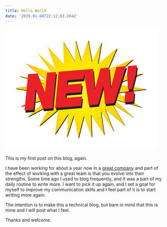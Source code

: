 ```yaml
---
title: Hello World
date: '2019-01-04T22:12:03.284Z'
---
```


![New Stuff](../assets/new.jpg)

This is my first post on this blog, again.

I have been working for about a year now in a [great company](http://pipelinedeals.com/) and part of
the effect of working with a great team is that you evolve into their strengths. Some time ago I used to blog
frequently, and it was a part of my daily routine to write more. I want to pick it up again, and I set a goal for myself
to improve my communication skills and I feel part of it is to start writing more again.

The intention is to make this a technical blog, but bare in mind that this is mine and I will post what I feel.

Thanks and welcome.
